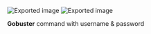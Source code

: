 ![Exported image](Exported%20image%2020241208212521-0.octet-stream) ![Exported image](Exported%20image%2020241208212525-1.png)
 
**Gobuster** command with username & password
